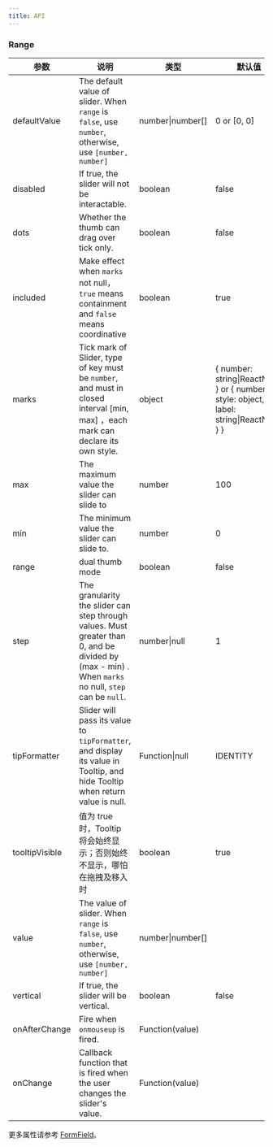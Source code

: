 ```yaml
---
title: API
---
```


### Range

| 参数      | 说明                                     | 类型        | 默认值 | 版本 |
|-----------|------------------------------------------|------------|--------|--------|
| defaultValue | The default value of slider. When `range` is `false`, use `number`, otherwise, use `[number, number]` | number\|number\[] | 0 or \[0, 0\] | 1.5.0-beta.0 |
| disabled | If true, the slider will not be interactable. | boolean | false | 1.5.0-beta.0 |
| dots | Whether the thumb can drag over tick only. | boolean | false | 1.5.0-beta.0 |
| included | Make effect when `marks` not null，`true` means containment and `false` means coordinative | boolean | true | 1.5.0-beta.0 |
| marks | Tick mark of Slider, type of key must be `number`, and must in closed interval [min, max] ，each mark can declare its own style. | object | { number: string\|ReactNode } or { number: { style: object, label: string\|ReactNode } } | 1.5.0-beta.0 |
| max | The maximum value the slider can slide to | number | 100 | |
| min | The minimum value the slider can slide to. | number | 0 | |
| range | dual thumb mode | boolean | false | 1.5.0-beta.0 |
| step | The granularity the slider can step through values. Must greater than 0, and be divided by (max - min) . When  `marks` no null, `step` can be `null`. | number\|null | 1 ||
| tipFormatter | Slider will pass its value to `tipFormatter`, and display its value in Tooltip, and hide Tooltip when return value is null. | Function\|null | IDENTITY | 1.5.0-beta.0 |
| tooltipVisible | 值为 true 时，Tooltip 将会始终显示；否则始终不显示，哪怕在拖拽及移入时 | boolean | true | 1.5.3 |
| value | The value of slider. When `range` is `false`, use `number`, otherwise, use `[number, number]` | number\|number\[] |  | 1.5.0-beta.0 |
| vertical | If true, the slider will be vertical. | boolean | false ||
| onAfterChange | Fire when  `onmouseup` is fired. | Function(value) |  | 1.5.0-beta.0 |
| onChange | Callback function that is fired when the user changes the slider's value. | Function(value) |  | 1.5.0-beta.0 |

更多属性请参考 [FormField](/zh/procmp/abstract/field#FormField)。
